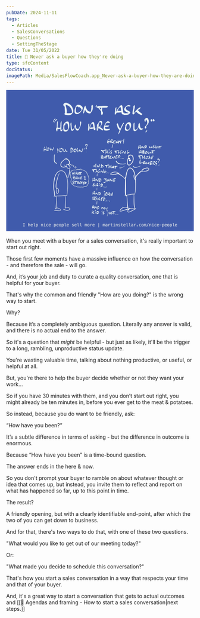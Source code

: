 ```yaml
---
pubDate: 2024-11-11
tags:
  - Articles
  - SalesConversations
  - Questions
  - SettingTheStage
date: Tue 31/05/2022
title: 📄 Never ask a buyer how they're doing
type: sfcContent
docStatus: 
imagePath: Media/SalesFlowCoach.app_Never-ask-a-buyer-how-they-are-doing_MartinStellar.jpg
---
```

![](Media/SalesFlowCoach.app_Never-ask-a-buyer-how-they-are-doing_MartinStellar.jpg)


When you meet with a buyer for a sales conversation, it's really important to start out right.

Those first few moments have a massive influence on how the conversation - and therefore the sale - will go.

And, it’s your job and duty to curate a quality conversation, one that is helpful for your buyer.

That's why the common and friendly "How are you doing?" is the wrong way to start.

Why?

Because it’s a completely ambiguous question. Literally any answer is valid, and there is no actual end to the answer.

So it's a question that *might* be helpful - but just as likely, it'll be the trigger to a long, rambling, unproductive status update.

You're wasting valuable time, talking about nothing productive, or useful, or helpful at all.

But, you're there to help the buyer decide whether or not they want your work...

So if you have 30 minutes with them, and you don’t start out right, you might already be ten minutes in, before you ever get to the meat & potatoes.

So instead, because you do want to be friendly, ask:

“How have you been?”

It’s a subtle difference in terms of asking - but the difference in outcome is enormous.

Because “How have you been” is a time-bound question.

The answer ends in the here & now.

So you don't prompt your buyer to ramble on about whatever thought or idea that comes up, but instead, you invite them to reflect and report on what has happened so far, up to this point in time.

The result?

A friendly opening, but with a clearly identifiable end-point, after which the two of you can get down to business.

And for that, there's two ways to do that, with one of these two questions.

"What would you like to get out of our meeting today?"

Or:

"What made you decide to schedule this conversation?"

That's how you start a sales conversation in a way that respects your time and that of your buyer.

And, it's a great way to start a conversation that gets to actual outcomes and [[📄 Agendas and framing - How to start a sales conversation|next steps.]]